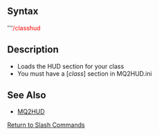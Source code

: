 ## Syntax

'''<span style="color:red">/classhud</span>

## Description

-   Loads the HUD section for your class
-   You must have a \[*class*\] section in MQ2HUD.ini

## See Also

-   [MQ2HUD](../plugins/mq2hud.md)

[Return to Slash Commands](slash-commands.md)


